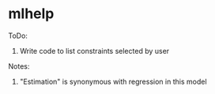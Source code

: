 # mlhelp

ToDo:
1. Write code to list constraints selected by user

Notes:
1. "Estimation" is synonymous with regression in this model
